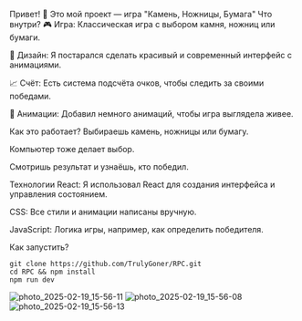 Привет! 👋 Это мой проект — игра "Камень, Ножницы, Бумага"
Что внутри?
🎮 Игра: Классическая игра с выбором камня, ножниц или бумаги.

💅 Дизайн: Я постарался сделать красивый и современный интерфейс с анимациями.

📈 Счёт: Есть система подсчёта очков, чтобы следить за своими победами.

🎨 Анимации: Добавил немного анимаций, чтобы игра выглядела живее.

Как это работает?
Выбираешь камень, ножницы или бумагу.

Компьютер тоже делает выбор.

Смотришь результат и узнаёшь, кто победил.

Технологии
React: Я использовал React для создания интерфейса и управления состоянием.

CSS: Все стили и анимации написаны вручную.

JavaScript: Логика игры, например, как определить победителя.

Как запустить?
```
git clone https://github.com/TrulyGoner/RPC.git
cd RPC && npm install
npm run dev
```
![photo_2025-02-19_15-56-11](https://github.com/user-attachments/assets/669bcbfa-62e9-4717-ac42-9502f0942180)
![photo_2025-02-19_15-56-08](https://github.com/user-attachments/assets/5b1c8d23-3080-4ce4-a82d-2dd2c2e04a14)
![photo_2025-02-19_15-56-13](https://github.com/user-attachments/assets/3b4c1831-b3e4-41e2-8466-e4e33350bb01)
